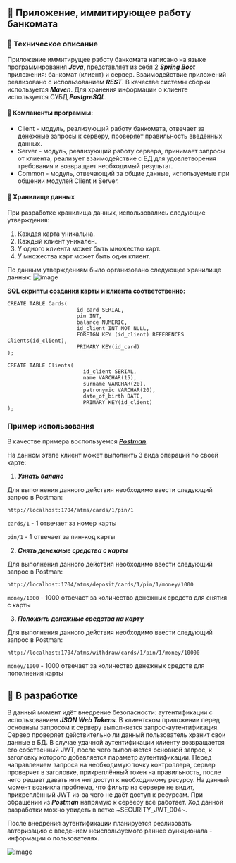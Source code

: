 ## :atm: Приложение, иммитирующее работу банкомата 

### :pencil: Техническое описание 
Приложение иммитирущее работу банкомата написано на языке программирования ***Java***, представляет из себя 2 ***Spring Boot*** приложения: банкомат (клиент) и сервер. Взаимодействие приложений реализовано с использованием ***REST***. В качестве системы сборки используется ***Maven***. Для хранения информации о клиенте используется СУБД ***PostgreSQL***.

#### :file_folder: Компаненты программы: 
- Client - модуль, реализующий работу банкомата, отвечает за денежные запросы к серверу, проверяет правильность введённых данных.
- Server - модуль, реализующий работу сервера, принимает запросы от клиента, реализует взаимодействие с БД для удовлетворения требования и возвращает необходимый результат.
- Common - модуль, отвечающий за общие данные, используемые при общении модулей Client и Server.

#### :floppy_disk: Хранилище данных 
При разработке хранилища данных, использовались следующие утверждения:
1) Каждая карта уникальна.
2) Каждый клиент уникален.
3) У одного клиента может быть множество карт.
4) У множества карт может быть один клиент.

По данным утверждениям было организовано следующее хранилище данных:
![image](https://user-images.githubusercontent.com/59023791/162625353-d92a9025-9a86-4478-a59c-82d771b64db2.png)

**SQL скрипты создания карты и клиента соответственно:**
```
CREATE TABLE Cards(
                      id_card SERIAL,
                      pin INT,
                      balance NUMERIC,
                      id_client INT NOT NULL,
                      FOREIGN KEY (id_client) REFERENCES Clients(id_client),
                      PRIMARY KEY(id_card)
);
```

```
CREATE TABLE Clients(
                        id_client SERIAL,
                        name VARCHAR(15),
                        surname VARCHAR(20),
                        patronymic VARCHAR(20),
                        date_of_birth DATE,
                        PRIMARY KEY(id_client)
);
```
### Пример использования
В качестве примера воспользуемся ***[Postman](https://www.postman.com/company/about-postman/).***
   
На данном этапе клиент может выполнить 3 вида операций по своей карте:
1) ***Узнать баланс***           
    
Для выполнения данного действия необходимо ввести следующий запрос в Postman:
```
http://localhost:1704/atms/cards/1/pin/1 
``` 
`cards/1` - 1 отвечает за номер карты
   
`pin/1` - 1 отвечает за пин-код карты

2) ***Снять денежные средства с карты***   

Для выполнения данного действия необходимо ввести следующий запрос в Postman:
```
http://localhost:1704/atms/deposit/cards/1/pin/1/money/1000
```
   
`money/1000` - 1000 отвечает за количество денежных средств для снятия с карты
   
3) ***Положить денежные средства на карту***
   
Для выполнения данного действия необходимо ввести следующий запрос в Postman:
```
http://localhost:1704/atms/withdraw/cards/1/pin/1/money/10000 
```
`money/1000` - 1000 отвечает за количество денежных средств для пополнения карты
   

## :speech_balloon: В разработке 
В данный момент идёт внедрение безопасности: аутентификации с использованием ***JSON Web Tokens***.
В клиентском приложении перед основным запросом к серверу выполняется запрос-аутентификация. Сервер проверяет действительно ли данный пользователь хранит свои данные в БД. В случае удачной аутентификации клиенту возвращается его собственный JWT, после чего выполняется основной запрос, к заголовку которого добавляется параметр аутентификации. Перед направлением запроса на необходимую точку контроллера, сервер проверяет в заголовке, прикреплённый токен на правильность, после чего решает давать или нет доступ к необходимому ресурсу.
На данный момент возникла проблема, что фильтр на сервере не видит, прикреплённый JWT из-за чего не даёт доступ к ресурсам. При обращении из ***Postman*** напрямую к серверу всё работает.
Ход данной разработки можно увидеть в ветке ~SECURITY_JWT_004~.
   
После внедрения аутентификации планируется реализовать авторизацию с введением неиспользуемого раннее функционала - информации о пользователях.

![image](https://user-images.githubusercontent.com/59023791/162626773-e95b9cda-928e-4474-8b9d-e8770f2d9346.png)

